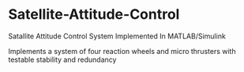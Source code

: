 # Satellite-Attitude-Control
Satallite Attitude Control System Implemented In MATLAB/Simulink 

Implements a system of four reaction wheels and micro thrusters with testable stability and redundancy 



